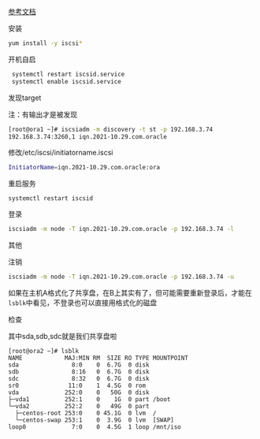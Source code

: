 [参考文档](https://blog.csdn.net/cuichongxin/article/details/103982207)

安装

```bash
yum install -y iscsi*
```

开机自启

```bash
 systemctl restart iscsid.service
 systemctl enable iscsid.service
```

发现target

注：有输出才是被发现

```bash
[root@ora1 ~]# iscsiadm -m discovery -t st -p 192.168.3.74
192.168.3.74:3260,1 iqn.2021-10.29.com.oracle
```

修改/etc/iscsi/initiatorname.iscsi

```bash
InitiatorName=iqn.2021-10.29.com.oracle:ora
```

重启服务

```
systemctl restart iscsid
```

登录


```bash
iscsiadm -m node -T iqn.2021-10.29.com.oracle -p 192.168.3.74 -l
```

其他

注销

```bash
iscsiadm -m node -T iqn.2021-10.29.com.oracle -p 192.168.3.74 -u
```

如果在主机A格式化了共享盘，在B上其实有了，但可能需要重新登录后，才能在`lsblk`中看见，不登录也可以直接用格式化的磁盘

检查

其中sda,sdb,sdc就是我们共享盘啦

```
[root@ora2 ~]# lsblk
NAME            MAJ:MIN RM  SIZE RO TYPE MOUNTPOINT
sda               8:0    0  6.7G  0 disk 
sdb               8:16   0  6.7G  0 disk 
sdc               8:32   0  6.7G  0 disk 
sr0              11:0    1  4.5G  0 rom  
vda             252:0    0   50G  0 disk 
├─vda1          252:1    0    1G  0 part /boot
└─vda2          252:2    0   49G  0 part 
  ├─centos-root 253:0    0 45.1G  0 lvm  /
  └─centos-swap 253:1    0  3.9G  0 lvm  [SWAP]
loop0             7:0    0  4.5G  1 loop /mnt/iso
```

